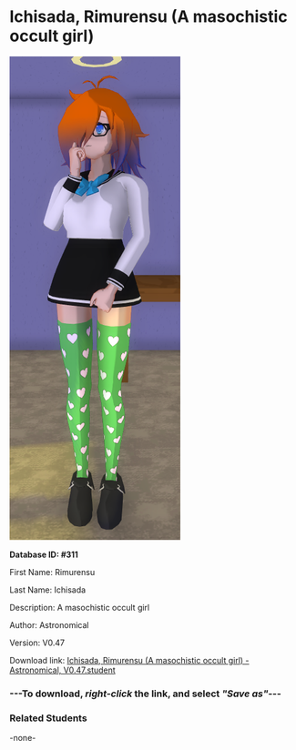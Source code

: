 # Ichisada, Rimurensu (A masochistic occult girl)

<img src="Files/Ichisada, Rimurensu (A masochistic occult girl).png" title="Ichisada, Rimurensu (A masochistic occult girl) - Astronomical, V0.47">

**Database ID: #311**

First Name: Rimurensu

Last Name: Ichisada

Description: A masochistic occult girl

Author: Astronomical

Version: V0.47

Download link: <a href="https://raw.githubusercontent.com/Arbiter1223/Daigaku-Gurashi-Custom-Students/master/Students/Files/Ichisada%2C%20Rimurensu%20(A%20masochistic%20occult%20girl)%20-%20Astronomical%2C%20V0.47.student">Ichisada, Rimurensu (A masochistic occult girl) - Astronomical, V0.47.student</a>

### ---**To download, _right-click_ the link, and select _"Save as"_**---

### Related Students

-none-
